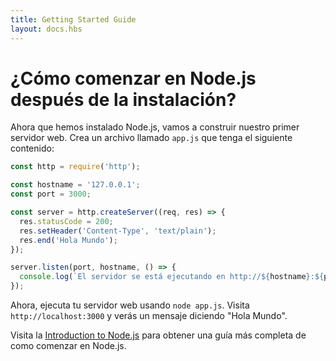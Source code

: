 ```yaml
---
title: Getting Started Guide
layout: docs.hbs
---
```


# ¿Cómo comenzar en Node.js después de la instalación?

Ahora que hemos instalado Node.js, vamos a construir nuestro primer servidor web. Crea un archivo llamado `app.js` que tenga el siguiente contenido:

```javascript
const http = require('http');

const hostname = '127.0.0.1';
const port = 3000;

const server = http.createServer((req, res) => {
  res.statusCode = 200;
  res.setHeader('Content-Type', 'text/plain');
  res.end('Hola Mundo');
});

server.listen(port, hostname, () => {
  console.log(`El servidor se está ejecutando en http://${hostname}:${port}/`);
});
```

Ahora, ejecuta tu servidor web usando `node app.js`. Visita `http://localhost:3000` y verás un mensaje diciendo "Hola Mundo".

Visita la [Introduction to Node.js](https://nodejs.dev/) para obtener una guía más completa de como comenzar en Node.js.

